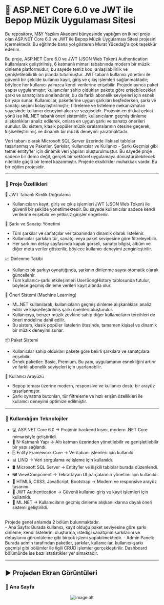 # 🎵 ASP.NET Core 6.0 ve JWT ile Bepop Müzik Uygulaması Sitesi
Bu repository, M&Y Yazılım Akademi bünyesinde yaptığım on ikinci proje olan ASP.NET Core 6.0 ve JWT ile Bepop Müzik Uygulaması Sitesi projesini içermektedir. Bu eğitimde bana yol gösteren Murat Yücedağ'a çok teşekkür ederim.

Bu proje, ASP.NET Core 6.0 ve JWT (JSON Web Token) Authentication kullanılarak geliştirilmiş, 6 katmanlı mimari tababnında modern bir müzik dinleme platformudur; bu sayede temiz kod, anlaşılabilirlik ve genişletilebilirlik ön planda tutulmuştur. JWT tabanlı kullanıcı yönetimi ile güvenli bir şekilde kullanıcı kayıt, giriş ve çıkış işlemleri sağlanmaktadır; böylece her kullanıcı yalnızca kendi verilerine erişebilir. Projede ayrıca paket yapısı uygulanmıştır; kullanıcılar sahip oldukları pakete göre erişebilecekleri şarkı ve sanatçılara sınırlandırılır, bu da farklı abonelik seviyeleri için esnek bir yapı sunar. Kullanıcılar, paketlerine uygun şarkıları keşfederken, şarkı ve sanatçı seçimi kolaylaştırılmıştır; filtreleme ve listeleme mekanizmaları sayesinde kullanıcı deneyimi akıcı ve sezgiseldir. Projenin en dikkat çekici yönü ise ML.NET tabanlı öneri sistemidir; kullanıcıların geçmiş dinleme alışkanlıkları analiz edilerek, onlara en uygun şarkı ve sanatçı önerileri sunulur. Bu sistem, klasik popüler müzik sıralamalarının ötesine geçerek, kişiselleştirilmiş ve dinamik bir müzik deneyimi yaratmaktadır.

Veri tabanı olarak Microsoft SQL Server üzerinde ilişkisel tablolar tasarlanmış ve Paketler, Şarkılar, Kullanıcılar ve Kullanıcı - Şarkı Geçmişi gibi temel entity’ler için dinamik veri yapıları oluşturulmuştur. Bu sayede proje sadece bir demo değil, gerçek bir sektörel uygulamaya dönüştürülebilecek nitelikte güçlü bir temel kazanmıştır. Projede eksiklikler muhakkak vardır. Bu bir eğitim projesidir.

---

### 🌟 Proje Özellikleri

🔐 JWT Tabanlı Kimlik Doğrulama
- Kullanıcıların kayıt, giriş ve çıkış işlemleri JWT (JSON Web Token) ile güvenli bir şekilde yönetilmektedir. Bu sayede kullanıcılar sadece kendi verilerine erişebilir ve yetkisiz girişler engellenir.

🎵 Şarkı ve Sanatçı Yönetimi
- Tüm şarkılar ve sanatçılar veritabanından dinamik olarak listelenir.
- Kullanıcılar şarkıları tür, sanatçı veya paket seviyesine göre filtreleyebilir.
- Her şarkının detay sayfasında kapak görseli, sanatçı bilgisi, albüm ve diğer meta veriler gösterilir, böylece kullanıcı deneyimi zenginleştirilir.

📈 Dinlenme Takibi
- Kullanıcı bir şarkıyı oynattığında, şarkının dinlenme sayısı otomatik olarak güncellenir.
- Tüm kullanıcı-şarkı etkileşimleri UserSongHistory tablosunda tutulur, böylece geçmiş dinleme verileri kayıt altında olur.

🤖 Öneri Sistemi (Machine Learning)
- ML.NET kullanılarak, kullanıcıların geçmiş dinleme alışkanlıkları analiz edilir ve kişiselleştirilmiş şarkı önerileri oluşturulur.
- Kullanıcıya, benzer müzik zevkine sahip diğer kullanıcıların tercihleri de öneri modeline dahil edilir.
- Bu sistem, klasik popüler listelerin ötesinde, tamamen kişisel ve dinamik bir müzik deneyimi sunar.

📦 Paket Sistemi
- Kullanıcılar sahip oldukları pakete göre belirli şarkılara ve sanatçılara erişebilir.
- Örnek paketler: Basic, Premium. Bu yapı, uygulamanın esnekliğini artırır ve farklı abonelik seviyeleri için uyarlanabilir.

🎨 Kullanıcı Arayüzü
- Bepop teması üzerine modern, responsive ve kullanıcı dostu bir arayüz tasarlanmıştır.
- Şarkı oynatma butonları, tür filtreleme ve hızlı erişim özellikleri ile kullanıcı deneyimi optimize edilmiştir.

---

### 🚀 Kullandığım Teknolojiler
- 💻 ASP.NET Core 6.0 → Projenin backend kısmı, modern .NET Core mimarisiyle geliştirildi.
- 📂 N-Katmanlı Yapı → Altı katman üzerinden yönetilebilir ve genişletilebilir bir yapı sağlandı.
- 🗄 Entity Framework Core → Veritabanı işlemleri için kullanıldı.
- 📊 LINQ → Veri sorgulama ve işleme için kullanıldı.
- 🛢 Microsoft SQL Server → Entity’ler ve ilişkili tablolar burada düzenlendi.
- 🖼 ViewComponent → Tekrarlayan UI parçalarının yönetimi için kullanıldı.
- 🎨 HTML5, CSS3, JavaScript, Bootstrap → Modern ve responsive arayüz tasarımı.
- 🔐 JWT Authentication → Güvenli kullanıcı giriş ve kayıt işlemleri için kullanıldı.
- 🤖 ML.NET → Kullanıcıların geçmiş dinleme alışkanlıklarına dayalı öneri sistemi geliştirildi.

<br>
Projede genel anlamda 2 bölüm bulunmaktadır.<br>
- Ana Sayfa: Burada kullanıcı, kayıt olduğu paket seviyesine göre şarkı dinleme, kendi listelerini oluşturma, istediği sanatçının şarkılarını ve detaylarını görüntüleme gibi birçok işlemi yapabilmektedir.
- Admin Paneli: Burada admin tarafından paketler, şarkılar, kullanıcılar, kullanıcı-şarkı geçmişi gibi bölümler ile ilgili CRUD işlemler gerçekleştirilir. Dashboard bölümünde ise bazı istatistikler yer almaktadır.

---

## :arrow_forward: Projeden Ekran Görüntüleri

### :triangular_flag_on_post: Ana Sayfa
<div align="center">
  <img src="https://github.com/melihcolak0/CqrsCentalRentACar/blob/1037666abed69f81bef1604e4304bf57ec771770/ss3/screencapture-localhost-7100-Default-Index-2025-08-26-15_47_20.png" alt="image alt">
</div>
